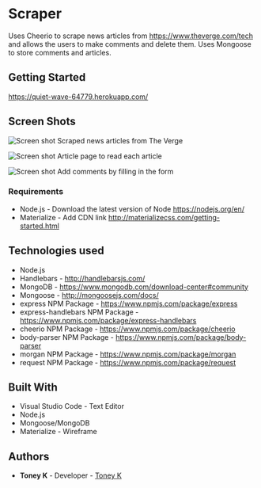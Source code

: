 # Scraper

Uses Cheerio to scrape news articles from https://www.theverge.com/tech and allows the users to make comments and delete them. Uses Mongoose to store comments and articles.

## Getting Started

https://quiet-wave-64779.herokuapp.com/

## Screen Shots

![Screen shot](public/assets/img/index.png)
Scraped news articles from The Verge

![Screen shot](public/assets/img/article.png)
Article page to read each article

![Screen shot](public/assets/img/comments.png)
Add comments by filling in the form

### Requirements

- Node.js - Download the latest version of Node https://nodejs.org/en/
- Materialize - Add CDN link http://materializecss.com/getting-started.html

## Technologies used

- Node.js
- Handlebars - http://handlebarsjs.com/
- MongoDB - https://www.mongodb.com/download-center#community
- Mongoose - http://mongoosejs.com/docs/
- express NPM Package - https://www.npmjs.com/package/express
- express-handlebars NPM Package - https://www.npmjs.com/package/express-handlebars
- cheerio NPM Package - https://www.npmjs.com/package/cheerio
- body-parser NPM Package - https://www.npmjs.com/package/body-parser
- morgan NPM Package - https://www.npmjs.com/package/morgan
- request NPM Package - https://www.npmjs.com/package/request

## Built With

- Visual Studio Code - Text Editor
- Node.js
- Mongoose/MongoDB
- Materialize - Wireframe

## Authors

- **Toney K** - Developer - [Toney K](https://github.com/ToneyK)
